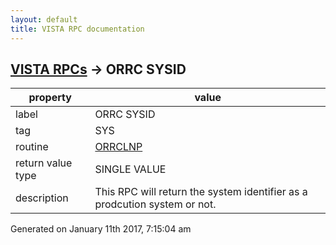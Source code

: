 ```yaml
---
layout: default
title: VISTA RPC documentation
---
```




## [VISTA RPCs](TableOfContent.md) &#8594; ORRC SYSID 

 property | value 
--- | --- 
 label | ORRC SYSID
 tag | SYS
 routine | [ORRCLNP](http://code.osehra.org/dox/Routine_ORRCLNP_source.html)
 return value type | SINGLE VALUE
 description | This RPC will return the system identifier as a prodcution system or not.




 Generated on January 11th 2017, 7:15:04 am